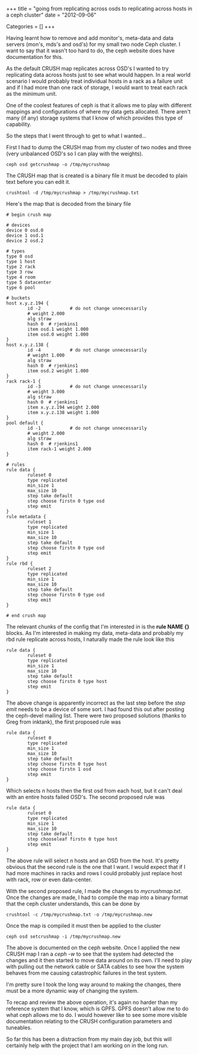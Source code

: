 +++
title = "going from replicating across osds to replicating across hosts in a ceph cluster"
date = "2012-09-06"


Categories = []
+++

Having learnt how to remove and add monitor's, meta-data and data servers (mon's, mds's
and osd's) for my small two node Ceph cluster. I want to say that it wasn't too hard to
do, the ceph website does have documentation for this.

As the default CRUSH map replicates across OSD's I wanted to try replicating data across
hosts just to see what would happen. In a real world scenario I would probably treat
individual hosts in a rack as a failure unit and if I had more than one rack of storage,
I would want to treat each rack as the minimum unit.

One of the coolest features of ceph is that it allows me to play with different mappings
and configurations of where my data gets allocated. There aren't many (if any) storage
systems that I know of which provides this type of capability.

So the steps that I went through to get to what I wanted...

First I had to dump the CRUSH map from my cluster of two nodes and three (very unbalanced OSD's so I can play with the weights).

	ceph osd getcrushmap -o /tmp/mycrushmap

The CRUSH map that is created is a binary file it must be decoded to plain text before
you can edit it.

	crushtool -d /tmp/mycrushmap > /tmp/mycrushmap.txt

Here's the map that is decoded from the binary file

	# begin crush map

	# devices
	device 0 osd.0
	device 1 osd.1
	device 2 osd.2

	# types
	type 0 osd
	type 1 host
	type 2 rack
	type 3 row
	type 4 room
	type 5 datacenter
	type 6 pool

	# buckets
	host x.y.z.194 {
	        id -2           # do not change unnecessarily
	        # weight 2.000
	        alg straw
	        hash 0  # rjenkins1
	        item osd.1 weight 1.000
	        item osd.0 weight 1.000
	}
	host x.y.z.138 {
	        id -4           # do not change unnecessarily
	        # weight 1.000
	        alg straw
	        hash 0  # rjenkins1
	        item osd.2 weight 1.000
	}
	rack rack-1 {
	        id -3           # do not change unnecessarily
	        # weight 3.000
	        alg straw
	        hash 0  # rjenkins1
	        item x.y.z.194 weight 2.000
	        item x.y.z.138 weight 1.000
	}
	pool default {
	        id -1           # do not change unnecessarily
	        # weight 2.000
	        alg straw
	        hash 0  # rjenkins1
	        item rack-1 weight 2.000
	}

	# rules
	rule data {
	        ruleset 0
	        type replicated
	        min_size 1
	        max_size 10
	        step take default
			step choose firstn 0 type osd
	        step emit
	}
	rule metadata {
	        ruleset 1
	        type replicated
	        min_size 1
	        max_size 10
	        step take default
	        step choose firstn 0 type osd
	        step emit
	}
	rule rbd {
	        ruleset 2
	        type replicated
	        min_size 1
	        max_size 10
	        step take default
	        step choose firstn 0 type osd
	        step emit
	}

	# end crush map

The relevant chunks of the config that I'm interested in is the **rule NAME {}** blocks.
As I'm interested in making my data, meta-data and probably my rbd rule replicate across hosts, I naturally made the rule look like this

	rule data {
	        ruleset 0
	        type replicated
	        min_size 1
	        max_size 10
	        step take default
			step choose firstn 0 type host
	        step emit
	}
	
The above change is apparently incorrect as the last step before the *step emit* needs
to be a device of some sort. I had found this out after posting the ceph-devel mailing
list. There were two proposed solutions (thanks to Greg from inktank), the first
proposed rule was

	rule data {
	        ruleset 0
	        type replicated
	        min_size 1
	        max_size 10
	        step take default
	        step choose firstn 0 type host
	        step choose firstn 1 osd
	        step emit
	}

Which selects *n* hosts then the first osd from each host, but it can't deal with an entire hosts failed OSD's. The second proposed rule was

	rule data {
	        ruleset 0
	        type replicated
	        min_size 1
	        max_size 10
	        step take default
	        step chooseleaf firstn 0 type host
	        step emit
	}

The above rule will select *n* hosts and an OSD from the host. It's pretty obvious that
the second rule is the one that I want. I would expect that if I had more machines in
racks and rows I could probably just replace host with rack, row or even data-center.

With the second proposed rule, I made the changes to *mycrushmap.txt*. Once the changes
are made, I had to compile the map into a binary format that the ceph cluster
understands, this can be done by

	crushtool -c /tmp/mycrushmap.txt -o /tmp/mycrushmap.new

Once the map is compiled it must then be applied to the cluster

	ceph osd setcrushmap -i /tmp/mycrushmap.new
	
The above is documented on the ceph website. Once I applied the new CRUSH map I ran a *ceph -w* to see that
the system had detected the changes and it then started to move data around on its own. I'll need to play
with pulling out the network cable or SATA cables to see how the system behaves from me causing catastrophic
failures in the test system.

I'm pretty sure I took the long way around to making the changes, there must be a more dynamic way of
changing the system.

To recap and review the above operation, it's again no harder than my reference system that I know, which is
GPFS. GPFS doesn't allow me to do what ceph allows me to do. I would however like to see some more visible
documentation relating to the CRUSH configuration parameters and tuneables.

So far this has been a distraction from my main day job, but this will certainly help
with the project that I am working on in the long run.
